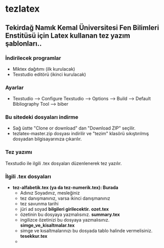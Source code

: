 # tezlatex
## Tekirdağ Namık Kemal Üniversitesi Fen Bilimleri Enstitüsü için Latex kullanan tez yazım şablonları..

### İndirilecek programlar

- Miktex dağıtımı (ilk kurulacak)
- Texstudio editörü (ikinci kurulacak)

### Ayarlar
- Texstudio --> Configure Texstudio -->  Options --> Build --> Default Bibliography Tool --> biber

### Bu sitedeki dosyaları indirme
 - Sağ üstte "Clone or download" dan "Download ZIP" seçilir.
 - tezlatex-master.zip dosyası indirilir ve "tezim" klasörü sıkıştırılmış dosyadan bilgisayarınıza çıkarılır.

### Tez yazımı

Texstudio ile ilgili .tex dosyaları düzenlenerek tez yazılır.

### İlgili .tex dosyaları

* **tez-alfabetik.tex (ya da tez-numerik.tex): Burada**
   * Adınız Soyadınız, mesleğiniz
   * tez danışmanınız, varsa ikinci danışmanınız
   * tez savunma tarihi
   * jüri ad soyad **bilgileri girilecektir.**
**ozet.tex**
   * özetinin bu dosyaya yazmalısınız.
**summary.tex**
   * ingilizce özetinizi bu dosyaya yazmalısınız.
**simge_ve_kisaltmalar.tex**
   * simge ve kısaltmalarınızı bu dosyada tablo halinde vermelisiniz.
**tesekkur.tex**
   * 
